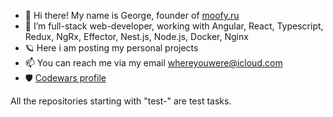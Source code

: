 - 👋 Hi there! My name is George, founder of [moofy.ru](https://moofy.ru)
- 👀 I’m full-stack web-developer, working with Angular, React, Typescript, Redux, NgRx, Effector, Nest.js, Node.js, Docker, Nginx 
- 🪐 Here i am posting my personal projects
- 📫 You can reach me via my email <a href="email:whereyouwere@icloud.com">whereyouwere@icloud.com</a>
- 🛡️ [Codewars profile](https://www.codewars.com/users/reversoid)

All the repositories starting with "test-" are test tasks.
<!---
reversoid/reversoid is a ✨ special ✨ repository because its `README.md` (this file) appears on your GitHub profile.
You can click the Preview link to take a look at your changes.
--->
